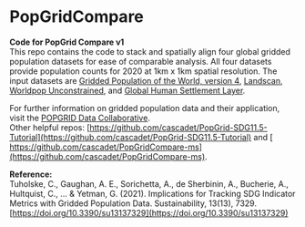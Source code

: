 
# PopGridCompare  
  
**Code for PopGrid Compare v1**  
This repo contains the code to stack and spatially align four global gridded population datasets for ease of comparable analysis. All four datasets provide population counts for 2020 at 1km x 1km spatial resolution. The input datasets are [Gridded Population of the World, version 4](https://sedac.ciesin.columbia.edu/data/set/gpw-v4-population-count-rev11), [Landscan](https://landscan.ornl.gov), [Worldpop Unconstrained](https://hub.worldpop.org/geodata/summary?id=24777), and [Global Human Settlement Layer](https://ghsl.jrc.ec.europa.eu/download.php?ds=pop).

  

For further information on gridded population data and their application, visit the [POPGRID Data Collaborative](https://popgrid.org).  
Other helpful repos: [https://github.com/cascadet/PopGrid-SDG11.5-Tutorial](https://github.com/cascadet/PopGrid-SDG11.5-Tutorial) and [ https://github.com/cascadet/PopGridCompare-ms](https://github.com/cascadet/PopGridCompare-ms).


**Reference:**  
Tuholske, C., Gaughan, A. E., Sorichetta, A., de Sherbinin, A., Bucherie, A., Hultquist, C., ... & Yetman, G. (2021). Implications for Tracking SDG Indicator Metrics with Gridded Population Data. Sustainability, 13(13), 7329. [https://doi.org/10.3390/su13137329](https://doi.org/10.3390/su13137329)

